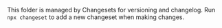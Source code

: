 This folder is managed by Changesets for versioning and changelog.
Run `npx changeset` to add a new changeset when making changes.
